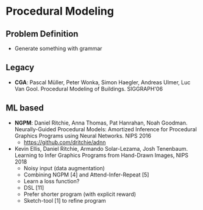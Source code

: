 # Procedural Modeling

## Problem Definition
- Generate something with grammar

## Legacy
- **CGA**: Pascal Müller, Peter Wonka, Simon Haegler, Andreas Ulmer, Luc Van Gool. Procedural Modeling of Buildings. SIGGRAPH'06

## ML based
- **NGPM**: Daniel Ritchie, Anna Thomas, Pat Hanrahan, Noah Goodman. Neurally-Guided Procedural Models: Amortized Inference for Procedural Graphics Programs using Neural Networks. NIPS 2016
	- https://github.com/dritchie/adnn
- Kevin Ellis, Daniel Ritchie, Armando Solar-Lezama, Josh Tenenbaum. Learning to Infer Graphics Programs from Hand-Drawn Images, NIPS 2018
	- Noisy input (data augmentation)
	- Combining NGPM [4] and Attend-Infer-Repeat [5]
	- Learn a loss function?
	- DSL [11]
	- Prefer shorter program (with explicit reward)
	- Sketch-tool [1] to refine program